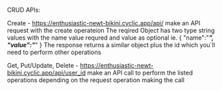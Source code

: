 CRUD APIs:

Create - https://enthusiastic-newt-bikini.cyclic.app/api/  make an API request with the create operateion
      The reqired Object has two type string values with the name value requred and value as optional
      ie. { "name":"***", "value":"***" }
      The response returns a similar object plus the id which you`ll need to perform other operations

Get, Put/Update, Delete - https://enthusiastic-newt-bikini.cyclic.app/api/user_id make an API call to perform the listed operations depending on the request operation making the call
